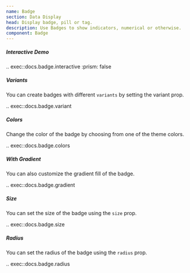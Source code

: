 ```yaml
---
name: Badge
section: Data Display
head: Display badge, pill or tag.
description: Use Badges to show indicators, numerical or otherwise.
component: Badge
---
```


##### Interactive Demo

.. exec::docs.badge.interactive
    :prism: false

##### Variants

You can create badges with different `variants` by setting the variant prop.

.. exec::docs.badge.variant

##### Colors

Change the color of the badge by choosing from one of the theme colors.

.. exec::docs.badge.colors

##### With Gradient

You can also customize the gradient fill of the badge.

.. exec::docs.badge.gradient

##### Size

You can set the size of the badge using the `size` prop.

.. exec::docs.badge.size

##### Radius

You can set the radius of the badge using the `radius` prop.

.. exec::docs.badge.radius
